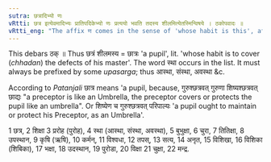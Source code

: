```yaml
---
sutra: छत्रादिभ्यो णः
vRtti: छत्र इत्येवमादिभ्यः प्रातिपदिकेभ्यो णः प्रत्ययो भवति तदस्य शीलमित्येतस्मिन्विषये । ठकोपवादः ॥
vRtti_eng: "The affix ण comes in the sense of 'whose habit is this', after the words '_chhatra_ &c'."
---
```

This debars ठक् ॥ Thus छत्रं शीलमस्य = छात्रः 'a pupil', lit. 'whose habit is to cover (_chhadan_) the defects of his master'. The word स्था occurs in the list. It must always be prefixed by some _upasarga_; thus आस्था, संस्था, अवस्था &c.

According to _Patanjali_ छात्र means 'a pupil, because, गुरुश्छत्रवत् गुरुणा शिष्यश्छत्रवत् छाद्यः "a preceptor is like an Umbrella, the preceptor covers or protects the pupil like an umbrella". Or शिष्येण च गुरुश्छत्रवत् परिपाल्यः 'a pupil ought to maintain or protect his Preceptor, as an Umbrella'.

1 छत्र, 2 शिक्षा 3 प्ररोह (पुरोह), 4 स्था (आस्था, संस्था, अवस्था), 5 बुभुक्षा, 6 चुरा, 7 तितिक्षा, 8 उपस्थान, 9 कृषि (ऋषि), 10 कर्मन्, 11 विश्वधा, 12 तपस्, 13 सत्य, 14 अनृत, 15 विशिखा, 16 विशिका (शिबिका), 17 भक्षा, 18 उदस्थान, 19 पुरोडा, 20 विक्षा 21 चुक्षा, 22 मन्द्र.
